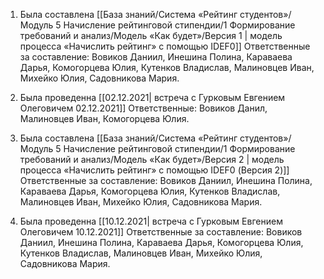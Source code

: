  1. Была составлена [[База знаний/Система «Рейтинг студентов»/Модуль 5 Начисление рейтинговой стипендии/1 Формирование требований и анализ/Модель «Как будет»/Версия 1 | модель процесса «Начислить рейтинг» с помощью IDEF0]]
 	Ответственные за составление: Вовиков Даниил, Инешина Полина, Караваева Дарья, Комогорцева Юлия, Кутенков Владислав, Малиновцев Иван, Михейко Юлия, Садовникова Мария.
	
2. Была проведенна [[02.12.2021| встреча с Гурковым Евгением Олеговичем 02.12.2021]]
	Ответственные: Вовиков Данил, Малиновцев Иван, Комогорцева Юлия.
	
3. Была составлена [[База знаний/Система «Рейтинг студентов»/Модуль 5 Начисление рейтинговой стипендии/1 Формирование требований и анализ/Модель «Как будет»/Версия 2 | модель процесса «Начислить рейтинг» с помощью IDEF0 (Версия 2)]]
 	Ответственные за составление: Вовиков Даниил, Инешина Полина, Караваева Дарья, Комогорцева Юлия, Кутенков Владислав, Малиновцев Иван, Михейко Юлия, Садовникова Мария.
	
4. Была проведенна [[10.12.2021| встреча с Гурковым Евгением Олеговичем 10.12.2021]]
	Ответственные за составление: Вовиков Даниил, Инешина Полина, Караваева Дарья, Комогорцева Юлия, Кутенков Владислав, Малиновцев Иван, Михейко Юлия, Садовникова Мария.

